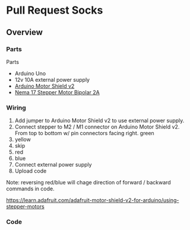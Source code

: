 # Pull Request Socks

## Overview

### Parts

Parts
* Arduino Uno
* 12v 10A external power supply
* [Arduino Motor Shield v2](https://www.adafruit.com/product/1438)
* [Nema 17 Stepper Motor Bipolar 2A](https://www.amazon.com/gp/product/B00PNEQKC0/ref=oh_aui_detailpage_o01_s00?ie=UTF8&psc=1)

### Wiring

1. Add jumper to Arduino Motor Shield v2 to use external power supply.
1. Connect stepper to M2 / M1 connector on Arduino Motor Shield v2.  From top to bottom w/ pin connectors facing right. green
  1. yellow
  1. skip
  1. red
  1. blue
1. Connect external power supply
1. Upload code

Note: reversing red/blue will chage direction of forward / backward commands in code.

https://learn.adafruit.com/adafruit-motor-shield-v2-for-arduino/using-stepper-motors

### Code
